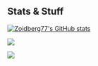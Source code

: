 ## Stats & Stuff

[![Zoidberg77's GitHub stats](http://github-readme-stats-seven-sage-62.vercel.app/api?username=zoidberg77&show_icons=true&theme=dark)](https://github.com/zoidberg77/github-readme-stats)

![](https://komarev.com/ghpvc/?username=zoidberg77&color=green)

![](https://hit.yhype.me/github/profile?account_id=17435476)
